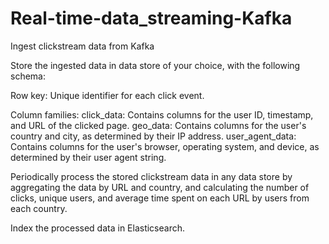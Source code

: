 # Real-time-data_streaming-Kafka


Ingest clickstream data from Kafka

Store the ingested data in data store of your choice, with the following schema:

Row key: Unique identifier for each click event.

Column families:
click_data: Contains columns for the user ID, timestamp, and URL of the clicked page.
geo_data: Contains columns for the user's country and city, as determined by their IP address.
user_agent_data: Contains columns for the user's browser, operating system, and device, as determined by their
user agent string.

Periodically process the stored clickstream data in any data store by aggregating the data by URL and country, and
calculating the number of clicks, unique users, and average time spent on each URL by users from each country.

Index the processed data in Elasticsearch.
